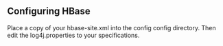 ## Configuring HBase

Place a copy of your hbase-site.xml into the config config directory.  Then edit the log4j.properties to your specifications.